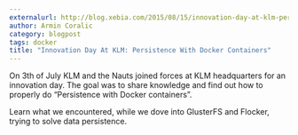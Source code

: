 ```yaml
---
externalurl: http://blog.xebia.com/2015/08/15/innovation-day-at-klm-persistence-with-docker-containers-2/
author: Armin Coralic
category: blogpost
tags: docker
title: "Innovation Day At KLM: Persistence With Docker Containers"
---
```

On 3th of July KLM and the Nauts joined forces at KLM headquarters for an innovation day. The goal was to share knowledge and find out how to properly do “Persistence with Docker containers”.
<p>
Learn what we encountered, while we dove into GlusterFS and Flocker, trying to solve data persistence.
